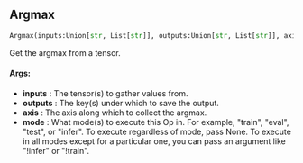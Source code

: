 ## Argmax
```python
Argmax(inputs:Union[str, List[str]], outputs:Union[str, List[str]], axis:int=0, mode:Union[NoneType, str, Iterable[str]]='eval')
```
Get the argmax from a tensor.



#### Args:

* **inputs** :  The tensor(s) to gather values from.
* **outputs** :  The key(s) under which to save the output.
* **axis** :  The axis along which to collect the argmax.
* **mode** :  What mode(s) to execute this Op in. For example, "train", "eval", "test", or "infer". To execute            regardless of mode, pass None. To execute in all modes except for a particular one, you can pass an argument            like "!infer" or "!train".    